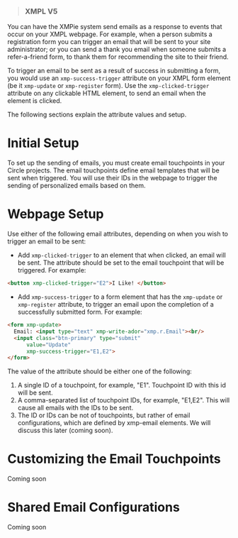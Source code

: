 >### XMPL V5

You can have the XMPie system send emails as a response to events that occur on your XMPL webpage. For example, when a person submits a registration form you can trigger an email that will be sent to your site administrator; or you can send a thank you email when someone submits a refer-a-friend form, to thank them for recommending the site to their friend.

To trigger an email to be sent as a result of success in submitting a form, you would use an `xmp-success-trigger` attribute on your XMPL form element (be it `xmp-update` or `xmp-register` form). Use the `xmp-clicked-trigger` attribute on any clickable HTML element, to send an email when the element is clicked.

The following sections explain the attribute values and setup.

# Initial Setup

To set up the sending of emails, you must create email touchpoints in your Circle projects. The email touchpoints define email templates that will be sent when triggered. You will use their IDs in the webpage to trigger the sending of personalized emails based on them.

# Webpage Setup

Use either of the following email attributes, depending on when you wish to trigger an email to be sent:
- Add `xmp-clicked-trigger` to an element that when clicked, an email will be sent.  The attribute should be set to the email touchpoint that will be triggered.  For example:
````html
<button xmp-clicked-trigger="E2">I Like! </button>
````
- Add `xmp-success-trigger` to a form element that has the `xmp-update` or `xmp-register` attribute, to trigger an email upon the completion of a successfully submitted form. For example:
````html
<form xmp-update>
  Email: <input type="text" xmp-write-ador="xmp.r.Email"><br/>
  <input class="btn-primary" type="submit" 
      value="Update"
      xmp-success-trigger="E1,E2">
</form> 
````
The value of the attribute should be either one of the following:

1. A single ID of a touchpoint, for example, "E1". Touchpoint ID  with this id will be sent.
2. A comma-separated list of touchpoint IDs, for example, "E1,E2". This will cause all emails with the IDs to be sent.
3. The ID or IDs can be not of touchpoints, but rather of email configurations, which are defined by xmp-email elements. We will discuss this later (coming soon).

# Customizing the Email Touchpoints
Coming soon

# Shared Email Configurations
Coming soon